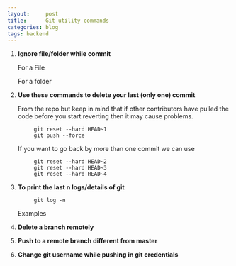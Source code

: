 ```yaml
---
layout:     post
title:      Git utility commands
categories: blog
tags: backend
---
```


1. **Ignore file/folder while commit**

   For a File
   <script src="https://gist.github.com/x0v/c0cb3e6b482526a9ee63db1d1e29a4ac.js"></script>
   For a folder 
   <script src="https://gist.github.com/x0v/9201d7045132147f4c44053523a72963.js"></script>
<!--break-->

2. **Use these commands to delete your last (only one) commit**

   From the repo but keep in mind that if other contributors have pulled the code before you start reverting then it may cause problems.
            
            git reset --hard HEAD~1
            git push --force

   If you want to go back by more than one commit we can use
   
            git reset --hard HEAD~2
            git reset --hard HEAD~3
            git reset --hard HEAD~4


3. **To print the last n logs/details of git**

            git log -n
        
    Examples
<script src="https://gist.github.com/x0v/f29d237d896967f0bc3ba5aeaf6f4959.js"></script>
            
4. **Delete a branch remotely** 
 
   <script src="https://gist.github.com/x0v/b6a54541763d9bfc14fda395184a542c.js"></script>
         
5. **Push to a remote branch different from master**
 
   <script src="https://gist.github.com/x0v/dc44d0efaa6146c545e473119fc711fe.js"></script>

 
6. **Change git username while pushing in git credentials**

   <script src="https://gist.github.com/x0v/91a40299225ea3e9638196909a3ce583.js"></script>

    
        
